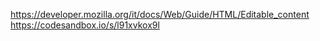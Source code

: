 https://developer.mozilla.org/it/docs/Web/Guide/HTML/Editable_content
https://codesandbox.io/s/l91xvkox9l